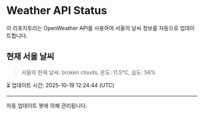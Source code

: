
# Weather API Status

이 리포지토리는 OpenWeather API를 사용하여 서울의 날씨 정보를 자동으로 업데이트합니다.

## 현재 서울 날씨
> 서울의 현재 날씨: broken clouds, 온도: 11.5°C, 습도: 56%

⏳ 업데이트 시간: 2025-10-19 12:24:44 (UTC)

---
자동 업데이트 봇에 의해 관리됩니다.
